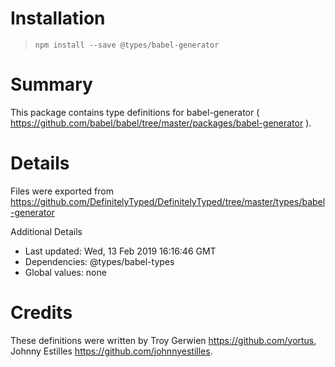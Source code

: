 # Installation
> `npm install --save @types/babel-generator`

# Summary
This package contains type definitions for babel-generator ( https://github.com/babel/babel/tree/master/packages/babel-generator ).

# Details
Files were exported from https://github.com/DefinitelyTyped/DefinitelyTyped/tree/master/types/babel-generator

Additional Details
 * Last updated: Wed, 13 Feb 2019 16:16:46 GMT
 * Dependencies: @types/babel-types
 * Global values: none

# Credits
These definitions were written by Troy Gerwien <https://github.com/yortus>, Johnny Estilles <https://github.com/johnnyestilles>.
